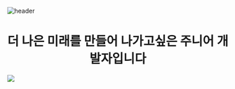 ![header](https://capsule-render.vercel.app/api?type=waving&color=D2D2FF&height=300&section=header&text=WELCOME&fontColor=ffffff&fontSize=90&desc=kim's%project&fontSize=40)

<h1 align="center">더 나은 미래를 만들어 나가고싶은 주니어 개발자입니다</h1>

<img src="https://img.shields.io/badge/javascript-%23F7DF1E.svg?&style=for-the-badge&logo=javascript&logoColor=black" />

